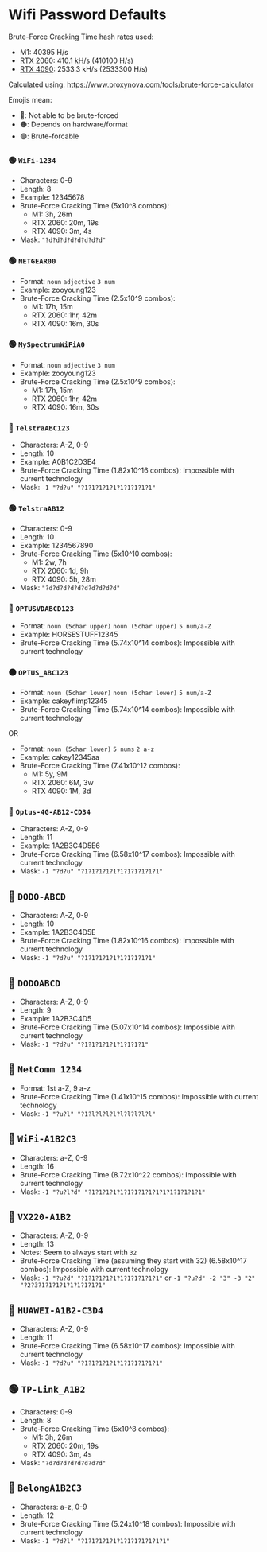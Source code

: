 # Wifi Password Defaults

Brute-Force Cracking Time hash rates used:
- M1: 40395 H/s
- [RTX 2060](https://gist.github.com/kennwhite/ad94dbb3a038d55d83286414598e1d93): 410.1 kH/s (410100 H/s)
- [RTX 4090](https://gist.github.com/Chick3nman/32e662a5bb63bc4f51b847bb422222fd): 2533.3 kH/s (2533300 H/s)

Calculated using: https://www.proxynova.com/tools/brute-force-calculator

Emojis mean:
- 🔴: Not able to be brute-forced
- 🟠: Depends on hardware/format
- 🟢: Brute-forcable

### 🟢 `WiFi-1234`
- Characters: 0-9
- Length: 8
- Example: 12345678
- Brute-Force Cracking Time (5x10^8 combos):
    - M1: 3h, 26m 
    - RTX 2060: 20m, 19s
    - RTX 4090: 3m, 4s
- Mask: `"?d?d?d?d?d?d?d?d"`

### 🟢 `NETGEAR00`
- Format: `noun` `adjective` `3 num`
- Example: zooyoung123
- Brute-Force Cracking Time (2.5x10^9 combos):
    - M1: 17h, 15m
    - RTX 2060: 1hr, 42m
    - RTX 4090: 16m, 30s

### 🟢 `MySpectrumWiFiA0`
- Format: `noun` `adjective` `3 num`
- Example: zooyoung123
- Brute-Force Cracking Time (2.5x10^9 combos):
    - M1: 17h, 15m
    - RTX 2060: 1hr, 42m
    - RTX 4090: 16m, 30s

### 🔴 `TelstraABC123`
- Characters: A-Z, 0-9
- Length: 10
- Example: A0B1C2D3E4
- Brute-Force Cracking Time (1.82x10^16 combos): Impossible with current technology
- Mask: `-1 "?d?u" "?1?1?1?1?1?1?1?1?1?1"`

### 🟢 `TelstraAB12`
- Characters: 0-9
- Length: 10
- Example: 1234567890
- Brute-Force Cracking Time (5x10^10 combos):
    - M1: 2w, 7h
    - RTX 2060: 1d, 9h
    - RTX 4090: 5h, 28m
- Mask: `"?d?d?d?d?d?d?d?d?d?d"`

### 🔴 `OPTUSVDABCD123`
- Format: `noun (5char upper)` `noun (5char upper)` `5 num/a-Z`
- Example: HORSESTUFF12345
- Brute-Force Cracking Time (5.74x10^14 combos): Impossible with current technology

### 🟠 `OPTUS_ABC123`
- Format: `noun (5char lower)` `noun (5char lower)` `5 num/a-Z`
- Example: cakeyflimp12345
- Brute-Force Cracking Time (5.74x10^14 combos): Impossible with current technology

OR 

- Format: `noun (5char lower)` `5 nums` `2 a-z`
- Example: cakey12345aa
- Brute-Force Cracking Time (7.41x10^12 combos):
    - M1: 5y, 9M
    - RTX 2060: 6M, 3w
    - RTX 4090: 1M, 3d

### 🔴 `Optus-4G-AB12-CD34`
- Characters: A-Z, 0-9
- Length: 11
- Example: 1A2B3C4D5E6
- Brute-Force Cracking Time (6.58x10^17 combos): Impossible with current technology
- Mask: `-1 "?d?u" "?1?1?1?1?1?1?1?1?1?1?1"`

## 🔴 `DODO-ABCD`
- Characters: A-Z, 0-9
- Length: 10
- Example: 1A2B3C4D5E
- Brute-Force Cracking Time (1.82x10^16 combos): Impossible with current technology
- Mask: `-1 "?d?u" "?1?1?1?1?1?1?1?1?1?1"`

## 🔴 `DODOABCD`
- Characters: A-Z, 0-9
- Length: 9
- Example: 1A2B3C4D5
- Brute-Force Cracking Time (5.07x10^14 combos): Impossible with current technology
- Mask: `-1 "?d?u" "?1?1?1?1?1?1?1?1?1"`

## 🔴 `NetComm 1234`
- Format: 1st a-Z, 9 a-z
- Brute-Force Cracking Time (1.41x10^15 combos): Impossible with current technology
- Mask: `-1 "?u?l" "?1?l?l?l?l?l?l?l?l?l"`

## 🔴 `WiFi-A1B2C3`
- Characters: a-Z, 0-9
- Length: 16
- Brute-Force Cracking Time (8.72x10^22 combos): Impossible with current technology
- Mask: `-1 "?u?l?d" "?1?1?1?1?1?1?1?1?1?1?1?1?1?1?1?1"`

## 🔴 `VX220-A1B2`
- Characters: A-Z, 0-9
- Length: 13
- Notes: Seem to always start with `32`
- Brute-Force Cracking Time (assuming they start with 32) (6.58x10^17 combos): Impossible with current technology
- Mask: `-1 "?u?d" "?1?1?1?1?1?1?1?1?1?1?1"` or `-1 "?u?d" -2 "3" -3 "2" "?2?3?1?1?1?1?1?1?1?1?1"`

## 🔴 `HUAWEI-A1B2-C3D4`
- Characters: A-Z, 0-9
- Length: 11
- Brute-Force Cracking Time (6.58x10^17 combos): Impossible with current technology
- Mask: `-1 "?d?u" "?1?1?1?1?1?1?1?1?1?1?1"`

## 🟢 `TP-Link_A1B2`
- Characters: 0-9
- Length: 8
- Brute-Force Cracking Time (5x10^8 combos):
    - M1: 3h, 26m 
    - RTX 2060: 20m, 19s
    - RTX 4090: 3m, 4s
- Mask: `"?d?d?d?d?d?d?d?d"`

## 🔴 `BelongA1B2C3`
- Characters: a-z, 0-9
- Length: 12
- Brute-Force Cracking Time (5.24x10^18 combos): Impossible with current technology
- Mask: `-1 "?d?l" "?1?1?1?1?1?1?1?1?1?1?1?1"`
